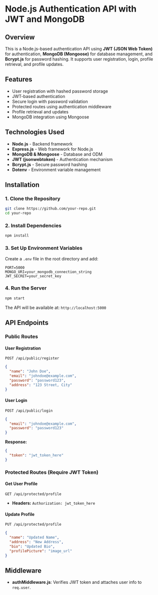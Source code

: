 # Node.js Authentication API with JWT and MongoDB

## Overview
This is a Node.js-based authentication API using **JWT (JSON Web Token)** for authentication, **MongoDB (Mongoose)** for database management, and **Bcrypt.js** for password hashing. It supports user registration, login, profile retrieval, and profile updates.

## Features
- User registration with hashed password storage
- JWT-based authentication
- Secure login with password validation
- Protected routes using authentication middleware
- Profile retrieval and updates
- MongoDB integration using Mongoose

## Technologies Used
- **Node.js** - Backend framework
- **Express.js** - Web framework for Node.js
- **MongoDB & Mongoose** - Database and ODM
- **JWT (jsonwebtoken)** - Authentication mechanism
- **Bcrypt.js** - Secure password hashing
- **Dotenv** - Environment variable management

## Installation

### 1. Clone the Repository
```sh
git clone https://github.com/your-repo.git
cd your-repo
```

### 2. Install Dependencies
```sh
npm install
```

### 3. Set Up Environment Variables
Create a `.env` file in the root directory and add:
```env
PORT=5000
MONGO_URI=your_mongodb_connection_string
JWT_SECRET=your_secret_key
```

### 4. Run the Server
```sh
npm start
```
The API will be available at: `http://localhost:5000`

## API Endpoints

### **Public Routes**
#### **User Registration**
`POST /api/public/register`
```json
{
  "name": "John Doe",
  "email": "johndoe@example.com",
  "password": "password123",
  "address": "123 Street, City"
}
```

#### **User Login**
`POST /api/public/login`
```json
{
  "email": "johndoe@example.com",
  "password": "password123"
}
```
**Response:**
```json
{
  "token": "jwt_token_here"
}
```

### **Protected Routes** (Require JWT Token)
#### **Get User Profile**
`GET /api/protected/profile`
- **Headers:** `Authorization: jwt_token_here`

#### **Update Profile**
`PUT /api/protected/profile`
```json
{
  "name": "Updated Name",
  "address": "New Address",
  "bio": "Updated Bio",
  "profilePicture": "image_url"
}
```

## Middleware
- **authMiddleware.js**: Verifies JWT token and attaches user info to `req.user`.



